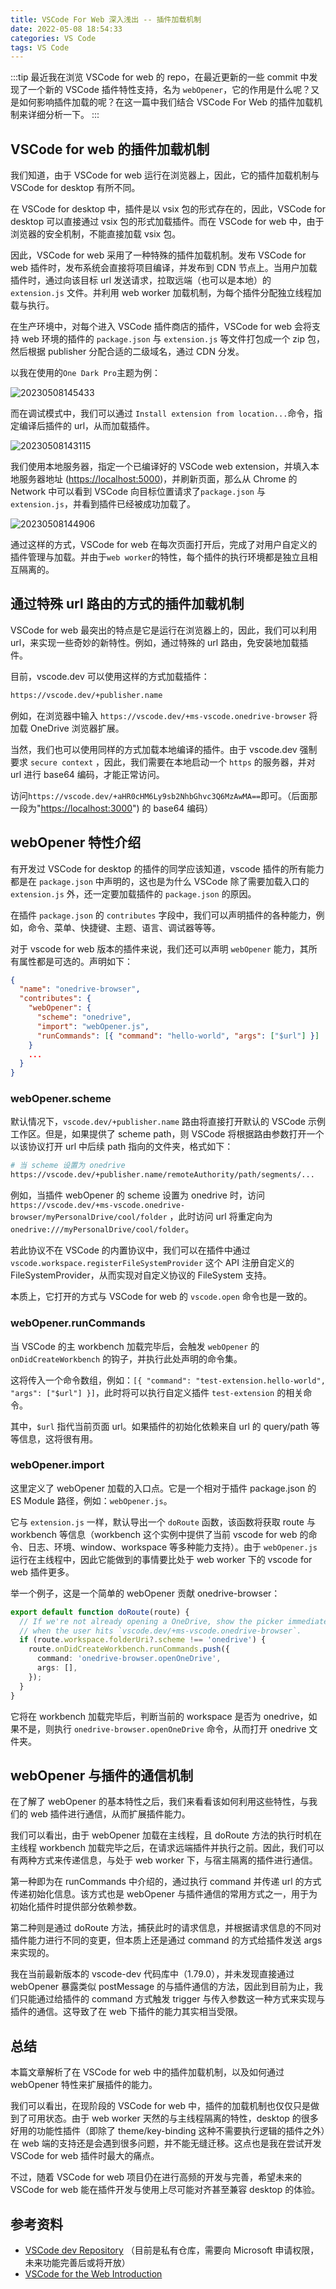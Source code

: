```yaml
---
title: VSCode For Web 深入浅出 -- 插件加载机制
date: 2022-05-08 18:54:33
categories: VS Code
tags: VS Code
---
```


:::tip
最近我在浏览 VSCode for web 的 repo，在最近更新的一些 commit 中发现了一个新的 VSCode 插件特性支持，名为 `webOpener`，它的作用是什么呢？又是如何影响插件加载的呢？在这一篇中我们结合 VSCode For Web 的插件加载机制来详细分析一下。
:::

<!-- more -->

## VSCode for web 的插件加载机制

我们知道，由于 VSCode for web 运行在浏览器上，因此，它的插件加载机制与 VSCode for desktop 有所不同。

在 VSCode for desktop 中，插件是以 vsix 包的形式存在的，因此，VSCode for desktop 可以直接通过 vsix 包的形式加载插件。而在 VSCode for web 中，由于浏览器的安全机制，不能直接加载 vsix 包。

因此，VSCode for web 采用了一种特殊的插件加载机制。发布 VSCode for web 插件时，发布系统会直接将项目编译，并发布到 CDN 节点上。当用户加载插件时，通过向该目标 url 发送请求，拉取远端（也可以是本地）的 `extension.js` 文件。并利用 web worker 加载机制，为每个插件分配独立线程加载与执行。

在生产环境中，对每个进入 VSCode 插件商店的插件，VSCode for web 会将支持 web 环境的插件的 `package.json` 与 `extension.js` 等文件打包成一个 zip 包，然后根据 publisher 分配合适的二级域名，通过 CDN 分发。

以我在使用的`One Dark Pro`主题为例：

![20230508145433](https://zakum-1252497671.cos.ap-guangzhou.myqcloud.com/20230508145433.png)

而在调试模式中，我们可以通过 `Install extension from location...`命令，指定编译后插件的 url，从而加载插件。

![20230508143115](https://zakum-1252497671.cos.ap-guangzhou.myqcloud.com/20230508143115.png)

我们使用本地服务器，指定一个已编译好的 VSCode web extension，并填入本地服务器地址 ([https://localhost:5000](https://localhost:5000))，并刷新页面，那么从 Chrome 的 Network 中可以看到 VSCode 向目标位置请求了`package.json` 与 `extension.js`，并看到插件已经被成功加载了。

![20230508144906](https://zakum-1252497671.cos.ap-guangzhou.myqcloud.com/20230508144906.png)

通过这样的方式，VSCode for web 在每次页面打开后，完成了对用户自定义的插件管理与加载。并由于`web worker`的特性，每个插件的执行环境都是独立且相互隔离的。

## 通过特殊 url 路由的方式的插件加载机制

VSCode for web 最突出的特点是它是运行在浏览器上的，因此，我们可以利用 url，来实现一些奇妙的新特性。例如，通过特殊的 url 路由，免安装地加载插件。

目前，vscode.dev 可以使用这样的方式加载插件：

```sh
https://vscode.dev/+publisher.name
```

例如，在浏览器中输入 `https://vscode.dev/+ms-vscode.onedrive-browser` 将加载 OneDrive 浏览器扩展。

当然，我们也可以使用同样的方式加载本地编译的插件。由于 vscode.dev 强制要求 `secure context` ，因此，我们需要在本地启动一个 `https` 的服务器，并对 url 进行 base64 编码，才能正常访问。

访问`https://vscode.dev/+aHR0cHM6Ly9sb2NhbGhvc3Q6MzAwMA==`即可。（后面那一段为"[https://localhost:3000](https://localhost:3000)") 的 base64 编码）

## webOpener 特性介绍

有开发过 VSCode for desktop 的插件的同学应该知道，vscode 插件的所有能力都是在 `package.json` 中声明的，这也是为什么 VSCode 除了需要加载入口的 `extension.js` 外，还一定要加载插件的 `package.json` 的原因。

在插件 `package.json` 的 `contributes` 字段中，我们可以声明插件的各种能力，例如，命令、菜单、快捷键、主题、语言、调试器等等。

对于 vscode for web 版本的插件来说，我们还可以声明 `webOpener` 能力，其所有属性都是可选的。声明如下：

```json
{
  "name": "onedrive-browser",
  "contributes": {
    "webOpener": {
      "scheme": "onedrive",
      "import": "webOpener.js",
      "runCommands": [{ "command": "hello-world", "args": ["$url"] }]
    }
    ...
  }
}
```

### webOpener.scheme

默认情况下，`vscode.dev/+publisher.name` 路由将直接打开默认的 VSCode 示例工作区。但是，如果提供了 scheme path，则 VSCode 将根据路由参数打开一个以该协议打开 url 中后续 path 指向的文件夹，格式如下：

```sh
# 当 scheme 设置为 onedrive
https://vscode.dev/+publisher.name/remoteAuthority/path/segments/...
```

例如，当插件 webOpener 的 scheme 设置为 onedrive 时，访问 `https://vscode.dev/+ms-vscode.onedrive-browser/myPersonalDrive/cool/folder` ，此时访问 url 将重定向为 `onedrive:///myPersonalDrive/cool/folder`。

若此协议不在 VSCode 的内置协议中，我们可以在插件中通过 `vscode.workspace.registerFileSystemProvider` 这个 API 注册自定义的 FileSystemProvider，从而实现对自定义协议的 FileSystem 支持。

本质上，它打开的方式与 VSCode for web 的 `vscode.open` 命令也是一致的。

### webOpener.runCommands

当 VSCode 的主 workbench 加载完毕后，会触发 `webOpener` 的 `onDidCreateWorkbench` 的钩子，并执行此处声明的命令集。

这将传入一个命令数组，例如：`[{ "command": "test-extension.hello-world", "args": ["$url"] }]`，此时将可以执行自定义插件 `test-extension` 的相关命令。

其中，`$url` 指代当前页面 url。如果插件的初始化依赖来自 url 的 query/path 等等信息，这将很有用。

### webOpener.import

这里定义了 webOpener 加载的入口点。它是一个相对于插件 package.json 的 ES Module 路径，例如：`webOpener.js`。

它与 `extension.js` 一样，默认导出一个 `doRoute` 函数，该函数将获取 route 与 workbench 等信息（workbench 这个实例中提供了当前 vscode for web 的命令、日志、环境、window、workspace 等多种能力支持）。由于 `webOpener.js` 运行在主线程中，因此它能做到的事情要比处于 web worker 下的 vscode for web 插件更多。

举一个例子，这是一个简单的 webOpener 贡献 onedrive-browser：

```ts
export default function doRoute(route) {
  // If we're not already opening a OneDrive, show the picker immediately
  // when the user hits `vscode.dev/+ms-vscode.onedrive-browser`.
  if (route.workspace.folderUri?.scheme !== 'onedrive') {
    route.onDidCreateWorkbench.runCommands.push({
      command: 'onedrive-browser.openOneDrive',
      args: [],
    });
  }
}
```

它将在 workbench 加载完毕后，判断当前的 workspace 是否为 onedrive，如果不是，则执行 `onedrive-browser.openOneDrive` 命令，从而打开 onedrive 文件夹。

## webOpener 与插件的通信机制

在了解了 webOpener 的基本特性之后，我们来看看该如何利用这些特性，与我们的 web 插件进行通信，从而扩展插件能力。

我们可以看出，由于 webOpener 加载在主线程，且 doRoute 方法的执行时机在主线程 workbench 加载完毕之后，在请求远端插件并执行之前。因此，我们可以有两种方式来传递信息，与处于 web worker 下，与宿主隔离的插件进行通信。

第一种即为在 runCommands 中介绍的，通过执行 command 并传递 url 的方式传递初始化信息。该方式也是 webOpener 与插件通信的常用方式之一，用于为初始化插件时提供部分依赖参数。

第二种则是通过 doRoute 方法，捕获此时的请求信息，并根据请求信息的不同对插件能力进行不同的变更，但本质上还是通过 command 的方式给插件发送 args 来实现的。

我在当前最新版本的 vscode-dev 代码库中（1.79.0），并未发现直接通过 webOpener 暴露类似 postMessage 的与插件通信的方法，因此到目前为止，我们只能通过给插件的 command 方式触发 trigger 与传入参数这一种方式来实现与插件的通信。这导致了在 web 下插件的能力其实相当受限。

## 总结

本篇文章解析了在 VSCode for web 中的插件加载机制，以及如何通过 webOpener 特性来扩展插件的能力。

我们可以看出，在现阶段的 VSCode for web 中，插件的加载机制也仅仅只是做到了可用状态。由于 web worker 天然的与主线程隔离的特性，desktop 的很多好用的功能性插件（即除了 theme/key-binding 这种不需要执行逻辑的插件之外）在 web 端的支持还是会遇到很多问题，并不能无缝迁移。这点也是我在尝试开发 VSCode for web 插件时最大的痛点。

不过，随着 VSCode for web 项目仍在进行高频的开发与完善，希望未来的 VSCode for web 能在插件开发与使用上尽可能对齐甚至兼容 desktop 的体验。

## 参考资料

- [VSCode dev Repository](https://github.com/microsoft/vscode-dev) （目前是私有仓库，需要向 Microsoft 申请权限，未来功能完善后或将开放）
- [VSCode for the Web Introduction](https://code.visualstudio.com/docs/editor/vscode-web)
